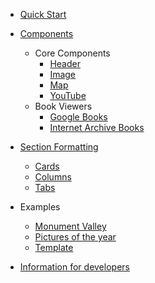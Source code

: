 - [Quick Start](/docs/quick-start/)
- [Components](/docs/components/)
  - Core Components
    - [Header](/docs/components/header)
    - [Image](/docs/components/image)
    - [Map](/docs/components/map)
    - [YouTube](/docs/components/video/youtube)
  - Book Viewers
    - [Google Books](/docs/components/google-book)
    - [Internet Archive Books](/docs/components/ia-book)
  
- [Section Formatting](/docs/layout/)
  - [Cards](/docs/layout/cards)
  - [Columns](/docs/layout/columns)
  - [Tabs](/docs/layout/tabs)

- Examples
  - [Monument Valley](/docs/examples/monument-valley)
  - [Pictures of the year](/docs/examples/wikimedia-commons-pictures-of-the-year)
  - [Template](/docs/examples/template)

- [Information for developers](/docs/developers)
